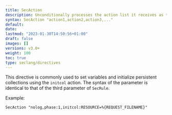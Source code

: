 ```yaml
---
title: SecAction
description: Unconditionally processes the action list it receives as the first and only parameter.
syntax: SecAction "action1,action2,action3,..."
default: 
date: 
lastmod: "2023-01-30T14:50:56+01:00"
draft: false
images: []
versions: v3.0+
weight: 100
toc: true
type: seclang/directives
---
```

[//]: <> (This file is generated by tools/directivesgen. DO NOT EDIT.)
This directive is commonly used to set variables and initialize persistent collections using the
`initcol` action. The syntax of the parameter is identical to that of the third parameter of `SecRule`.

Example:
```apache
SecAction "nolog,phase:1,initcol:RESOURCE=%{REQUEST_FILENAME}"
```

